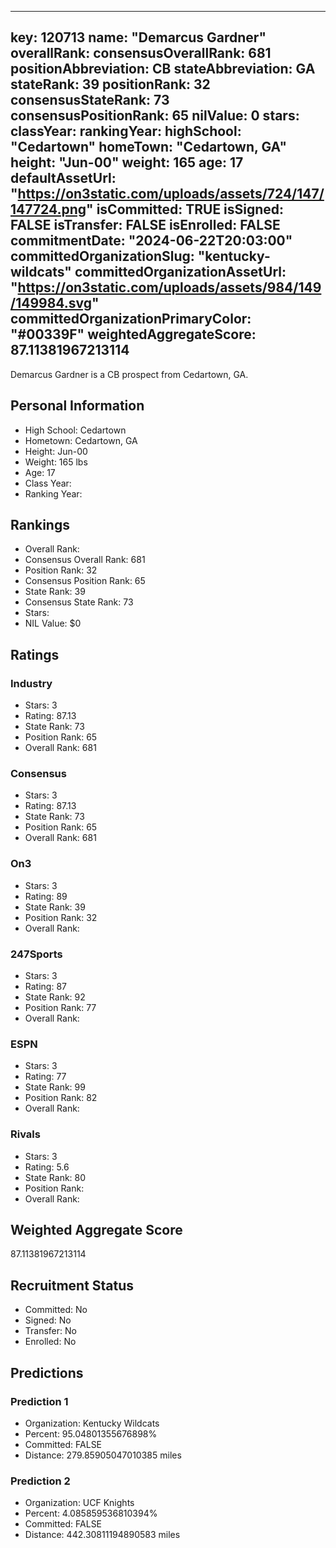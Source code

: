 ---
  key: 120713
  name: "Demarcus Gardner"
  overallRank: 
  consensusOverallRank: 681
  positionAbbreviation: CB
  stateAbbreviation: GA
  stateRank: 39
  positionRank: 32
  consensusStateRank: 73
  consensusPositionRank: 65
  nilValue: 0
  stars: 
  classYear: 
  rankingYear: 
  highSchool: "Cedartown"
  homeTown: "Cedartown, GA"
  height: "Jun-00"
  weight: 165
  age: 17
  defaultAssetUrl: "https://on3static.com/uploads/assets/724/147/147724.png"
  isCommitted: TRUE
  isSigned: FALSE
  isTransfer: FALSE
  isEnrolled: FALSE
  commitmentDate: "2024-06-22T20:03:00"
  committedOrganizationSlug: "kentucky-wildcats"
  committedOrganizationAssetUrl: "https://on3static.com/uploads/assets/984/149/149984.svg"
  committedOrganizationPrimaryColor: "#00339F"
  weightedAggregateScore: 87.11381967213114
  ---
  
  Demarcus Gardner is a CB prospect from Cedartown, GA.
  
  ## Personal Information
  - High School: Cedartown
  - Hometown: Cedartown, GA
  - Height: Jun-00
  - Weight: 165 lbs
  - Age: 17
  - Class Year: 
  - Ranking Year: 
  
  ## Rankings
  - Overall Rank: 
  - Consensus Overall Rank: 681
  - Position Rank: 32
  - Consensus Position Rank: 65
  - State Rank: 39
  - Consensus State Rank: 73
  - Stars: 
  - NIL Value: $0
  
  ## Ratings
  
  ### Industry
  - Stars: 3
  - Rating: 87.13
  - State Rank: 73
  - Position Rank: 65
  - Overall Rank: 681
  
  ### Consensus
  - Stars: 3
  - Rating: 87.13
  - State Rank: 73
  - Position Rank: 65
  - Overall Rank: 681
  
  ### On3
  - Stars: 3
  - Rating: 89
  - State Rank: 39
  - Position Rank: 32
  - Overall Rank: 
  
  ### 247Sports
  - Stars: 3
  - Rating: 87
  - State Rank: 92
  - Position Rank: 77
  - Overall Rank: 
  
  ### ESPN
  - Stars: 3
  - Rating: 77
  - State Rank: 99
  - Position Rank: 82
  - Overall Rank: 
  
  ### Rivals
  - Stars: 3
  - Rating: 5.6
  - State Rank: 80
  - Position Rank: 
  - Overall Rank: 
  
  ## Weighted Aggregate Score
  87.11381967213114
  
  ## Recruitment Status
  - Committed: No
  - Signed: No
  - Transfer: No
  - Enrolled: No
  
  
  
  ## Predictions
  
  ### Prediction 1
  - Organization: Kentucky Wildcats
  - Percent: 95.04801355676898%
  - Committed: FALSE
  - Distance: 279.85905047010385 miles
  
  ### Prediction 2
  - Organization: UCF Knights
  - Percent: 4.085859536810394%
  - Committed: FALSE
  - Distance: 442.30811194890583 miles
  